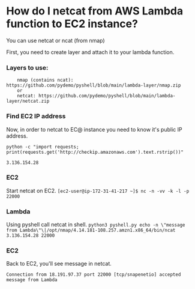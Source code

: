 # How do I netcat from AWS Lambda function to  EC2 instance?
You can use netcat or ncat (from nmap)

First, you need to create layer and attach it to your lambda function.

### Layers to use:
        nmap (contains ncat): https://github.com/pydemo/pyshell/blob/main/lambda-layer/nmap.zip
        or
        netcat: https://github.com/pydemo/pyshell/blob/main/lambda-layer/netcat.zip
    


### Find EC2 IP address
Now, in order to netcat to EC@ instance you need to know it's public IP address.

`python -c "import requests; print(requests.get('http://checkip.amazonaws.com').text.rstrip())"`
```
3.136.154.28
```

### EC2
Start netcat on EC2.
```[ec2-user@ip-172-31-41-217 ~]$ nc -n -vv -k -l -p  22000```


### Lambda
Using pyshell call netcat in shell.
`python3 pyshell.py echo -n \"message from Lambda\"\|/opt/nmap/4.14.181-108.257.amzn1.x86_64/bin/ncat 3.136.154.28 22000`


### EC2
Back to EC2, you'll see message in netcat.
```
Connection from 18.191.97.37 port 22000 [tcp/snapenetio] accepted
message from Lambda
```
